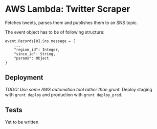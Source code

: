 # AWS Lambda: Twitter Scraper

Fetches tweets, parses them and publishes them to an SNS topic.

The event object has to be of following structure:

```
event.Records[0].Sns.message = {
    ...
    "region_id": Integer,
    "since_id": String,
    "params": Object
}
```

## Deployment
_TODO: Use some AWS automation tool rather than grunt._
Deploy staging with `grunt deploy` and production with `grunt deploy_prod`.

## Tests
Yet to be written.